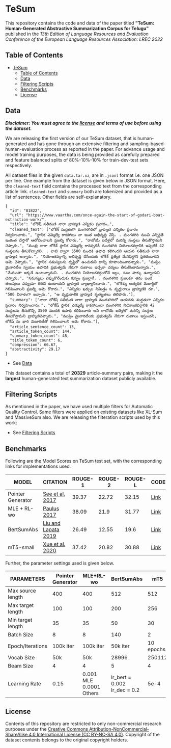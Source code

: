 # TeSum

This repository contains the code and data of the paper titled **"TeSum: Human-Generated Abstractive Summarization Corpus for Telugu"** published in the *13th Edition of Language Resources and Evaluation Conference of the European Language Resources Association: LREC 2022*

## Table of Contents

- [TeSum](#tesum)
  - [Table of Contents](#table-of-contents)
  - [Data](#data)
  - [Filtering Scripts](#filtering-scripts)
  - [Benchmarks](#benchmarks)
  - [License](#license)



## Data
  
  ***Disclaimer: You must agree to the [license](#license) and terms of use before using the dataset.***
  
  We are releasing the first version of our TeSum dataset, that is human-generated and has gone through an extensive filtering and sampling-based-human-evaluation process as reported in the paper. For advance usage and model training purposes, the data is being provided as carefully prepared and feature balanced splits of 80%-10%-10% for train-dev-test sets respectively.
  
  All dataset files in the given `data.tar.xz`, are in `.jsonl` format i.e. one JSON per line. One example from the dataset is given below in JSON format. Here, the `cleaned-text` field contains the processed text from the corresponding article link. `cleaned-text` and `summary` both are tokenized and provided as a list of sentences. Other fields are self-explanatory.
  
  ```
  {
  	"id": "81822", 
  	"url": "https://www.vaartha.com/once-again-the-start-of-godari-boat-extraction-work/", 
  	"title": "లోకేష్ సతీమణి నారా బ్రాహ్మణి ఎన్నికల ప్రచారం…", 
  	"cleaned_text": ["లోకేశ్ మద్దతుగా మంగళగిరిలో బ్రాహ్మణి ఎన్నికల ప్రచారం నిర్వహించారు.", "స్థానిక ఎమ్మెల్యే కాకపోయి నా ఇంత అభివృద్ధి చేస్తే. . మంగళగిరి నుంచి ఎన్నికైతే ఇంకెంత చేస్తారో ఆలోచించాలని ప్రజల్ని కోరారు.", "రాబోయే ఐదేళ్లలో మరిన్ని సంస్థలు తీసుకొస్తామని చెప్పారు.", "మంత్రి నారా లోకేశ్ స్థానిక ఎమ్మెల్యే కానప్పటికీ మంగళగిరి నియోజకవర్గానికి ఇప్పటికే 42 సంస్థలను తీసుకొచ్చారని. . వాటి ద్వారా 3500 మందికి ఉపాధి కలిగిందని ఆయన సతీమణి నారా బ్రాహ్మణి అన్నారు.", "నియోజకవర్గాన్ని అభివృద్ధి చేసేందుకు లోకేశ్ ప్రత్యేక మేనిఫెస్టోని ప్రకటించారని ఆమె చెప్పారు.", "స్థానిక సమస్యలను దృష్టిలో ఉంచుకుని దాన్ని రూపొందించారన్నారు.", "ముస్లిం మైనారిటీల స్వయం ఉపాధికి ప్రభుత్వమే నేరుగా రుణాలు ఇచ్చేలా చర్యలు తీసుకొంటామన్నారు.", "మేమంతా ఇక్కడే ఉంటున్నామని. . మంగళగిరి నియోజకవర్గంలోనే ఇల్లు, ఓటు హక్కు ఉన్నాయని చెప్పారు.", "సమస్యలు చెప్పుకొనేందుకు కుప్పం ప్రజల్లాగే. . మంగళగిరి ప్రజలకూ తమ ఇంటి తలుపులు ఎప్పుడూ తెరిచే ఉంటాయని బ్రాహ్మణి వ్యాఖ్యానించారు.", "లోకేశ్ను అత్యధిక మెజార్టీతో గెలిపించాలని ప్రజల్ని ఆమె కోరారు.", "ఎన్నికల ఖర్చుల నిమిత్తం ఓ వృద్ధురాలు బ్రాహ్మణికి రూ.", "500 విరాళంగా ఇచ్చారు.", "ఆ వృద్ధురాలికి బ్రాహ్మణి కృతజ్ఞతలు తెలిపారు."], 
  	"summary": ["నారా లోకేష్ సతీమణి నారా బ్రాహ్మణి మంగళగిరిలో ఆయనకు మద్దతుగా ఎన్నికల ప్రచారం నిర్వహించారు.", "లోకేష్ స్థానిక ఎమ్మెల్యే కాకపోయినా మంగళగిరి నియోజకవర్గానికి 42 సంస్థలను తీసుకొచ్చి 3500 మందికి ఉపాధి కలిపించారు అని రాబోయే ఐదేళ్లలో మరిన్ని సంస్థలు తీసుకొస్తామని బ్రాహ్మణిచెప్పారు.", "ముస్లిం మైనారిటీలకు ప్రభుత్వమే నేరుగా రుణాలు ఇస్తుందని, లోకేష్ ను భారి మెజారిటీతో గెలిపించాలని ఆమె కోరారు."], 
  	"article_sentence_count": 13, 
  	"article_token_count": 144, 
  	"summary_token_count": 48, 
  	"title_token_count": 6, 
  	"compression": 66.67, 
  	"abstractivity": 29.17
  } 
  ```

   * See [Data](data/tesum/)

  This dataset contains a total of **20329** article-summary pairs, making it the **largest** human-generated text summarization dataset publicly available.

## Filtering Scripts
  As mentioned in the paper, we have used multiple filters for Automatic Quality Control. Same filters were applied on existing datasets like XL-Sum and MassiveSum also. We are releasing the filteration scripts used by this work:
  * See [Filtering Scripts](filtering_scripts/)

## Benchmarks

Following are the Model Scores on TeSum test set, with the corresponding links for implementations used.

MODEL | CITATION | ROUGE-1 | ROUGE-2 | ROUGE-L | CODE
------|----------|---------|---------|---------|-------------
Pointer Generator | [See et al. 2017](https://nlp.stanford.edu/pubs/see2017get.pdf) | 39.37 | 22.72 | 32.15 | [Link](https://github.com/atulkum/pointer_summarizer)
MLE + RL-wo | [Paulus 2017](https://arxiv.org/pdf/1705.04304.pdf?ref=hackernoon.com) | 38.09 | 21.9 | 31.77 | [Link](https://github.com/rohithreddy024/Text-Summarizer-Pytorch) 
BertSumAbs | [Liu and Lapata 2019](https://arxiv.org/pdf/1908.08345.pdf?ref=hackernoon.com) | 26.49 | 12.55 | 19.6 | [Link](https://github.com/nlpyang/PreSumm)
mT5-small | [Xue et al. 2020](https://arxiv.org/pdf/2010.11934.pdf) | 37.42 | 20.82 | 30.88 | [Link](https://github.com/csebuetnlp/xl-sum)


Further, the parameter settings used is given below.

PARAMETERS | Pointer Generator | MLE+RL-wo | BertSumAbs | mT5
-----------|-------------------|-----------|------------|-------
Max source length | 400 | 400 | 512 | 512
Max target length | 100 | 100 | 200 | 256
Min target length | 35 | 35 | 50 | 30
Batch Size | 8 | 8 | 140 | 2
Epoch/Iterations | 100k iter | 100k iter | 50k iter | 10 epochs
Vocab Size | 50k | 50k | 28996 | 250112
Beam Size | 4 | 4 | 5 | 4
Learning Rate | 0.15 | 0.001 MLE <br> 0.0001 Others | lr_bert = 0.002 <br> lr_dec = 0.2 | 5e-4


## License
Contents of this repository are restricted to only non-commercial research purposes under the [Creative Commons Attribution-NonCommercial-ShareAlike 4.0 International License (CC BY-NC-SA 4.0)](https://creativecommons.org/licenses/by-nc-sa/4.0/). 
Copyright of the dataset contents belongs to the original copyright holders.


